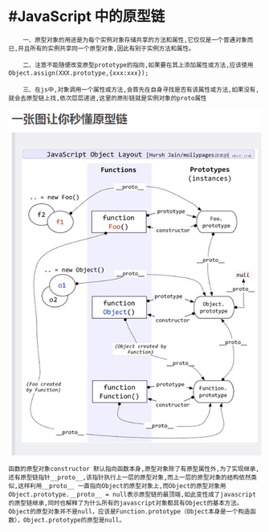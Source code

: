 ﻿
﻿#JavaScript 中的原型链
=

        一、原型对象的用途是为每个实例对象存储共享的方法和属性,它仅仅是一个普通对象而已,并且所有的实例共享同一个原型对象,因此有别于实例方法和属性。
    
        二、注意不能随便改变原型prototype的指向,如果要在其上添加属性或方法,应该使用 Object.assign(XXX.prototype,{xxx:xxx});
        
        三、在js中,对象调用一个属性或方法,会首先在自身寻找是否有该属性或方法,如果没有,就会去原型链上找,依次层层递进,这里的原形链就是实例对象的proto属性
    
<img src = '../image/prototype_chain.jpg' >

    函数的原型对象constructor 默认指向函数本身,原型对象除了有原型属性外,为了实现继承,还有原型链指针__proto__,该指针执行上一层的原型对象,而上一层的原型对象的结构依然类似,这样利用__proto__ 一直指向Object的原型对象上,而Object的原型对象用Object.prototype.__proto__ = null表示原型链的最顶端,如此变性成了javascript的原型链继承,同时也解释了为什么所有的javascript对象都具有Object的基本方法。Object的原型对象并不是null，应该是Function.prototype（Object本身是一个构造函数），Object.prototype的原型是null。